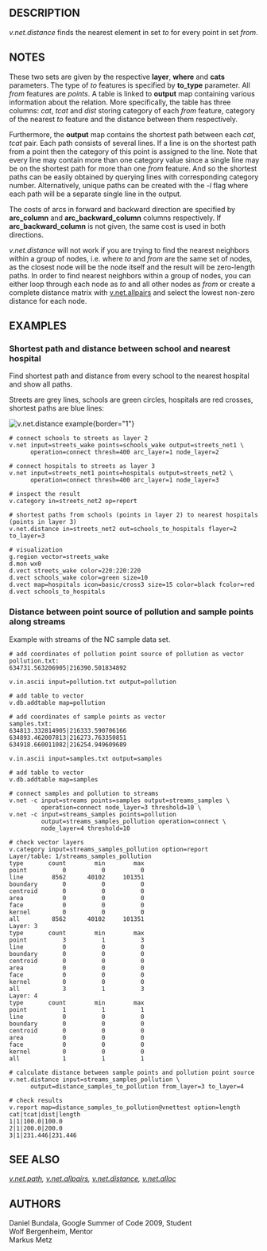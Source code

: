 ## DESCRIPTION

*v.net.distance* finds the nearest element in set *to* for every point
in set *from*.

## NOTES

These two sets are given by the respective **layer**, **where** and
**cats** parameters. The type of *to* features is specified by
**to_type** parameter. All *from* features are *points*. A table is
linked to **output** map containing various information about the
relation. More specifically, the table has three columns: *cat*, *tcat*
and *dist* storing category of each *from* feature, category of the
nearest *to* feature and the distance between them respectively.

Furthermore, the **output** map contains the shortest path between each
*cat*, *tcat* pair. Each path consists of several lines. If a line is on
the shortest path from a point then the category of this point is
assigned to the line. Note that every line may contain more than one
category value since a single line may be on the shortest path for more
than one *from* feature. And so the shortest paths can be easily
obtained by querying lines with corresponding category number.
Alternatively, unique paths can be created with the *-l* flag where each
path will be a separate single line in the output.

The costs of arcs in forward and backward direction are specified by
**arc_column** and **arc_backward_column** columns respectively. If
**arc_backward_column** is not given, the same cost is used in both
directions.

*v.net.distance* will not work if you are trying to find the nearest
neighbors within a group of nodes, i.e. where *to* and *from* are the
same set of nodes, as the closest node will be the node itself and the
result will be zero-length paths. In order to find nearest neighbors
within a group of nodes, you can either loop through each node as *to*
and all other nodes as *from* or create a complete distance matrix with
[v.net.allpairs](v.net.allpairs.html) and select the lowest non-zero
distance for each node.

## EXAMPLES

### Shortest path and distance between school and nearest hospital

Find shortest path and distance from every school to the nearest
hospital and show all paths.

Streets are grey lines, schools are green circles, hospitals are red
crosses, shortest paths are blue lines:

![v.net.distance example](vnetdistance.png){border="1"}

```
# connect schools to streets as layer 2
v.net input=streets_wake points=schools_wake output=streets_net1 \
      operation=connect thresh=400 arc_layer=1 node_layer=2

# connect hospitals to streets as layer 3
v.net input=streets_net1 points=hospitals output=streets_net2 \
      operation=connect thresh=400 arc_layer=1 node_layer=3

# inspect the result
v.category in=streets_net2 op=report

# shortest paths from schools (points in layer 2) to nearest hospitals (points in layer 3)
v.net.distance in=streets_net2 out=schools_to_hospitals flayer=2 to_layer=3

# visualization
g.region vector=streets_wake
d.mon wx0
d.vect streets_wake color=220:220:220
d.vect schools_wake color=green size=10
d.vect map=hospitals icon=basic/cross3 size=15 color=black fcolor=red
d.vect schools_to_hospitals
```

### Distance between point source of pollution and sample points along streams

Example with streams of the NC sample data set.

```
# add coordinates of pollution point source of pollution as vector
pollution.txt:
634731.563206905|216390.501834892

v.in.ascii input=pollution.txt output=pollution

# add table to vector
v.db.addtable map=pollution

# add coordinates of sample points as vector
samples.txt:
634813.332814905|216333.590706166
634893.462007813|216273.763350851
634918.660011082|216254.949609689

v.in.ascii input=samples.txt output=samples

# add table to vector
v.db.addtable map=samples

# connect samples and pollution to streams
v.net -c input=streams points=samples output=streams_samples \
         operation=connect node_layer=3 threshold=10 \
v.net -c input=streams_samples points=pollution
         output=streams_samples_pollution operation=connect \
         node_layer=4 threshold=10

# check vector layers
v.category input=streams_samples_pollution option=report
Layer/table: 1/streams_samples_pollution
type       count        min        max
point          0          0          0
line        8562      40102     101351
boundary       0          0          0
centroid       0          0          0
area           0          0          0
face           0          0          0
kernel         0          0          0
all         8562      40102     101351
Layer: 3
type       count        min        max
point          3          1          3
line           0          0          0
boundary       0          0          0
centroid       0          0          0
area           0          0          0
face           0          0          0
kernel         0          0          0
all            3          1          3
Layer: 4
type       count        min        max
point          1          1          1
line           0          0          0
boundary       0          0          0
centroid       0          0          0
area           0          0          0
face           0          0          0
kernel         0          0          0
all            1          1          1

# calculate distance between sample points and pollution point source
v.net.distance input=streams_samples_pollution \
      output=distance_samples_to_pollution from_layer=3 to_layer=4

# check results
v.report map=distance_samples_to_pollution@vnettest option=length
cat|tcat|dist|length
1|1|100.0|100.0
2|1|200.0|200.0
3|1|231.446|231.446
```

## SEE ALSO

*[v.net.path](v.net.path.html), [v.net.allpairs](v.net.allpairs.html),
[v.net.distance](v.distance.html), [v.net.alloc](v.net.alloc.html)*

## AUTHORS

Daniel Bundala, Google Summer of Code 2009, Student\
Wolf Bergenheim, Mentor\
Markus Metz
